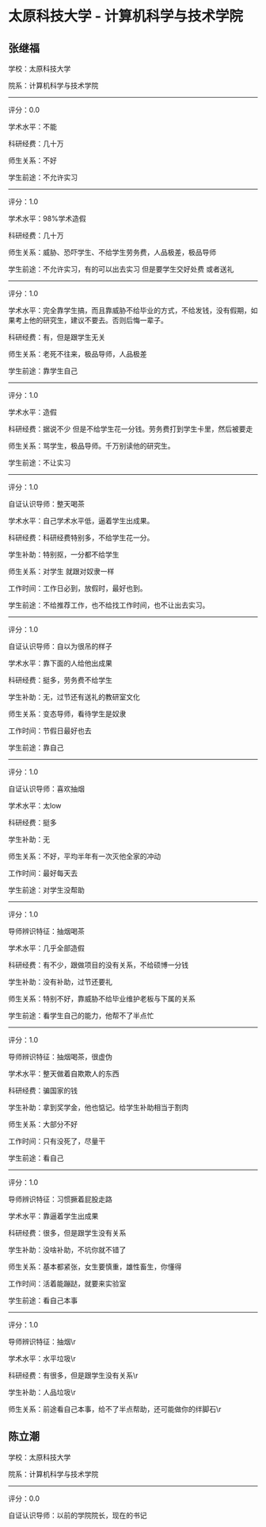 # 太原科技大学 - 计算机科学与技术学院

## 张继福

学校：太原科技大学

院系：计算机科学与技术学院

* * *

评分：0.0

学术水平：不能

科研经费：几十万

师生关系：不好

学生前途：不允许实习

* * *

评分：1.0

学术水平：98%学术造假

科研经费：几十万

师生关系：威胁、恐吓学生、不给学生劳务费，人品极差，极品导师

学生前途：不允许实习，有的可以出去实习 但是要学生交好处费 或者送礼

* * *

评分：1.0

学术水平：完全靠学生搞，而且靠威胁不给毕业的方式，不给发钱，没有假期，如果考上他的研究生，建议不要去。否则后悔一辈子。

科研经费：有，但是跟学生无关

师生关系：老死不往来，极品导师，人品极差

学生前途：靠学生自己

* * *

评分：1.0

学术水平：造假

科研经费：据说不少 但是不给学生花一分钱。劳务费打到学生卡里，然后被要走

师生关系：骂学生，极品导师。千万别读他的研究生。

学生前途：不让实习

* * *

评分：1.0

自证认识导师：整天喝茶

学术水平：自己学术水平低，逼着学生出成果。

科研经费：科研经费特别多，不给学生花一分。

学生补助：特别抠，一分都不给学生

师生关系：对学生 就跟对奴隶一样

工作时间：工作日必到，放假时，最好也到。

学生前途：不给推荐工作，也不给找工作时间，也不让出去实习。

* * *

评分：1.0

自证认识导师：自以为很吊的样子

学术水平：靠下面的人给他出成果

科研经费：挺多，劳务费不给学生

学生补助：无，过节还有送礼的教研室文化

师生关系：变态导师，看待学生是奴隶

工作时间：节假日最好也去

学生前途：靠自己

* * *

评分：1.0

自证认识导师：喜欢抽烟

学术水平：太low

科研经费：挺多

学生补助：无

师生关系：不好，平均半年有一次灭他全家的冲动

工作时间：最好每天去

学生前途：对学生没帮助

* * *

评分：1.0

导师辨识特征：抽烟喝茶

学术水平：几乎全部造假

科研经费：有不少，跟做项目的没有关系，不给硕博一分钱

学生补助：没有补助，过节还要礼

师生关系：特别不好，靠威胁不给毕业维护老板与下属的关系

学生前途：看学生自己的能力，他帮不了半点忙

* * *

评分：1.0

导师辨识特征：抽烟喝茶，很虚伪

学术水平：整天做着自欺欺人的东西

科研经费：骗国家的钱

学生补助：拿到奖学金，他也惦记。给学生补助相当于割肉

师生关系：大部分不好

工作时间：只有没死了，尽量干

学生前途：看自己

* * *

评分：1.0

导师辨识特征：习惯撅着屁股走路

学术水平：靠逼着学生出成果

科研经费：很多，但是跟学生没有关系

学生补助：没啥补助，不坑你就不错了

师生关系：基本都紧张，女生要慎重，雄性畜生，你懂得

工作时间：活着能蹦跶，就要来实验室

学生前途：看自己本事

* * *

评分：1.0

导师辨识特征：抽烟\r

学术水平：水平垃圾\r

科研经费：有很多，但是跟学生没有关系\r

学生补助：人品垃圾\r

师生关系：前途看自己本事，给不了半点帮助，还可能做你的绊脚石\r

## 陈立潮

学校：太原科技大学

院系：计算机科学与技术学院

* * *

评分：0.0

自证认识导师：以前的学院院长，现在的书记